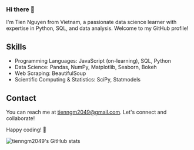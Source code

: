 ### Hi there 👋
I'm Tien Nguyen from Vietnam, a passionate data science learner with expertise in Python, SQL, and data analysis. Welcome to my GitHub profile!

<!--
**tienngm2049/tienngm2049** is a ✨ _special_ ✨ repository because its `README.md` (this file) appears on your GitHub profile.

Here are some ideas to get you started:

- 🔭 I’m currently working on ...
- 🌱 I’m currently learning ...
- 👯 I’m looking to collaborate on ...
- 🤔 I’m looking for help with ...
- 💬 Ask me about ...
- 📫 How to reach me: ...
- 😄 Pronouns: ...
- ⚡ Fun fact: ...
-->
## Skills

- Programming Languages: JavaScript (on-learning), SQL, Python
- Data Science: Pandas, NumPy, Matplotlib, Seaborn, Bokeh
- Web Scraping: BeautifulSoup
- Scientific Computing & Statistics: SciPy, Statmodels

## Contact

You can reach me at [tienngm2049@gmail.com](mailto:tienngm2049@gmail.com). Let's connect and collaborate!

Happy coding! 🚀

![tienngm2049's GitHub stats](https://github-readme-stats.vercel.app/api?username=tienngm2049&show_icons=true&theme=transparent)
